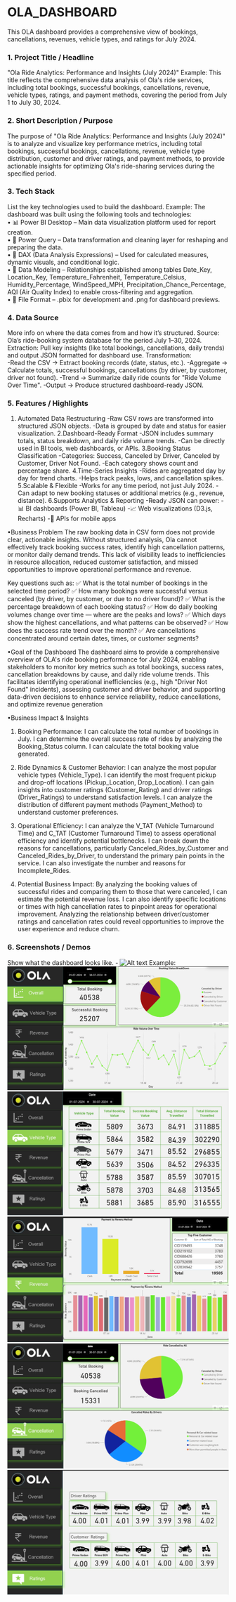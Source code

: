 # OLA_DASHBOARD
This OLA dashboard provides a comprehensive view of bookings, cancellations, revenues, vehicle types, and ratings for July 2024.
### 1.	Project Title / Headline
"Ola Ride Analytics: Performance and Insights (July 2024)"
Example: 
This title reflects the comprehensive data analysis of Ola's ride services, including total bookings, successful bookings, cancellations, revenue, vehicle types, ratings, and payment methods, covering the period from July 1 to July 30, 2024. 

### 2.	Short Description / Purpose
The purpose of "Ola Ride Analytics: Performance and Insights (July 2024)" is to analyze and visualize key performance metrics, including total bookings, successful bookings, cancellations, revenue, vehicle type distribution, customer and driver ratings, and payment methods, to provide actionable insights for optimizing Ola's ride-sharing services during the specified period. 

### 3.	Tech Stack
List the key technologies used to build the dashboard.
Example:
The dashboard was built using the following tools and technologies:<br>
•	📊 Power BI Desktop – Main data visualization platform used for report creation.<br>
•	📂 Power Query – Data transformation and cleaning layer for reshaping and preparing the data.<br>
•	🧠 DAX (Data Analysis Expressions) – Used for calculated measures, dynamic visuals, and conditional logic.<br>
•	📝 Data Modeling – Relationships established among tables  Date_Key, Location_Key, Temperature_Fahrenheit, Temperature_Celsius, Humidity_Percentage, WindSpeed_MPH, Precipitation_Chance_Percentage, AQI (Air Quality Index) to enable cross-filtering and aggregation.<br>
•	📁 File Format – .pbix for development and .png for dashboard previews.

### 4.	Data Source
More info on where the data comes from and how it’s structured.
Source: Ola’s ride-booking system database for the period July 1–30, 2024.
Extraction: Pull key insights (like total bookings, cancellations, daily trends) and output JSON formatted for dashboard use.
Transformation:  
-Read the CSV → Extract booking records (date, status, etc.).
-Aggregate → Calculate totals, successful bookings, cancellations (by driver, by customer, driver not found).
-Trend → Summarize daily ride counts for "Ride Volume Over Time".
-Output → Produce structured dashboard-ready JSON.

### 5.	Features / Highlights
1. Automated Data Restructuring
-Raw CSV rows are transformed into structured JSON objects.
-Data is grouped by date and status for easier visualization.
2.Dashboard-Ready Format
-JSON includes summary totals, status breakdown, and daily ride volume trends.
-Can be directly used in BI tools, web dashboards, or APIs.
3.Booking Status Classification
-Categories: Success, Canceled by Driver, Canceled by Customer, Driver Not Found.
-Each category shows count and percentage share.
4.Time-Series Insights
-Rides are aggregated day by day for trend charts.
-Helps track peaks, lows, and cancellation spikes.
5.Scalable & Flexible
-Works for any time period, not just July 2024.
-Can adapt to new booking statuses or additional metrics (e.g., revenue, distance).
6.Supports Analytics & Reporting
-Ready JSON can power:
-📊 BI dashboards (Power BI, Tableau)
-📈 Web visualizations (D3.js, Recharts)
-📂 APIs for mobile apps
 
•Business Problem
The raw booking data in CSV form does not provide clear, actionable insights. Without structured analysis, Ola cannot effectively track booking success rates, identify high cancellation patterns, or monitor daily demand trends. This lack of visibility leads to inefficiencies in resource allocation, reduced customer satisfaction, and missed opportunities to improve operational performance and revenue.

Key questions such as:
✅ What is the total number of bookings in the selected time period?
✅ How many bookings were successful versus canceled (by driver, by customer, or due to no driver found)?
✅ What is the percentage breakdown of each booking status?
✅ How do daily booking volumes change over time — where are the peaks and lows?
✅ Which days show the highest cancellations, and what patterns can be observed?
✅ How does the success rate trend over the month?
✅ Are cancellations concentrated around certain dates, times, or customer segments?

•Goal of the Dashboard
The dashboard aims to provide a comprehensive overview of OLA's ride booking performance for July 2024, enabling stakeholders to monitor key metrics such as total bookings, success rates, cancellation breakdowns by cause, and daily ride volume trends. This facilitates identifying operational inefficiencies (e.g., high "Driver Not Found" incidents), assessing customer and driver behavior, and supporting data-driven decisions to enhance service reliability, reduce cancellations, and optimize revenue generation

•Business Impact & Insights
  1. Booking Performance:
I can calculate the total number of bookings in July.
I can determine the overall success rate of rides by analyzing the Booking_Status column.
I can calculate the total booking value generated.

2. Ride Dynamics & Customer Behavior:
I can analyze the most popular vehicle types (Vehicle_Type).
I can identify the most frequent pickup and drop-off locations (Pickup_Location, Drop_Location).
I can gain insights into customer ratings (Customer_Rating) and driver ratings (Driver_Ratings) to understand satisfaction levels.
I can analyze the distribution of different payment methods (Payment_Method) to understand customer preferences.

3. Operational Efficiency:
I can analyze the V_TAT (Vehicle Turnaround Time) and C_TAT (Customer Turnaround Time) to assess operational efficiency and identify potential bottlenecks.
I can break down the reasons for cancellations, particularly Canceled_Rides_by_Customer and Canceled_Rides_by_Driver, to understand the primary pain points in the service.
I can also investigate the number and reasons for Incomplete_Rides.

4. Potential Business Impact:
By analyzing the booking values of successful rides and comparing them to those that were canceled, I can estimate the potential revenue loss.
I can also identify specific locations or times with high cancellation rates to pinpoint areas for operational improvement.
Analyzing the relationship between driver/customer ratings and cancellation rates could reveal opportunities to improve the user experience and reduce churn.

### 6.	Screenshots / Demos
Show what the dashboard looks like. - ![Alt text](https://github.com/PawanKumar7264/OLA_DASHBOARD/blob/main/ola.pbix)
Example: ![Dashboard Preview](https://github.com/PawanKumar7264/OLA_DASHBOARD/blob/main/Snapshort_%20dashboard%20.png)
 ![Dashboard Preview](https://github.com/PawanKumar7264/OLA_DASHBOARD/blob/main/snapshot_vechicle.png)
 ![Dashboard Preview]( https://github.com/PawanKumar7264/OLA_DASHBOARD/blob/main/snapshot_revenu%20(2).png)
 ![Dashboard Preview](https://github.com/PawanKumar7264/OLA_DASHBOARD/blob/main/cancelation_of_snapshot.png)
 ![Dashboard Preview](https://github.com/PawanKumar7264/OLA_DASHBOARD/blob/main/snapshot_rating.png)
